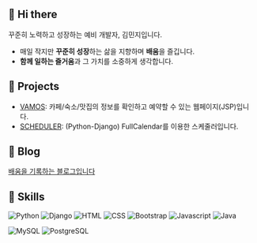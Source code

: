 ## 👋 Hi there 
꾸준히 노력하고 성장하는 예비 개발자, 김민지입니다.
- 매일 작지만 **꾸준히 성장**하는 삶을 지향하며 **배움**을 즐깁니다.
- **함께 일하는 즐거움**과 그 가치를 소중하게 생각합니다.

## 🚀 Projects
- [VAMOS](https://github.com/ohoraming/jsp_vamos): 카페/숙소/맛집의 정보를 확인하고 예약할 수 있는 웹페이지(JSP)입니다.
- [SCHEDULER](https://github.com/ohoraming/project-django): (Python-Django) FullCalendar를 이용한 스케줄러입니다.

## 📒 Blog
[배움을 기록하는 블로그입니다](https://ohoraming.github.io/)

## 🌱 Skills
![Python](https://img.shields.io/badge/Python-3776AB?style=for-the-badge&logo=python&logoColor=white)
![Django](https://img.shields.io/badge/Django-092E20?style=for-the-badge&logo=django&logoColor=white)
![HTML](https://img.shields.io/badge/HTML5-E34F26?style=for-the-badge&logo=html5&logoColor=white)
![CSS](https://img.shields.io/badge/CSS-239120?&style=for-the-badge&logo=css3&logoColor=white)
![Bootstrap](https://img.shields.io/badge/bootstrap-7952B3?&style=for-the-badge&logo=css3&logoColor=white)
![Javascript](https://img.shields.io/badge/JavaScript-F7DF1E?style=for-the-badge&logo=javascript&logoColor=black)
![Java](https://img.shields.io/badge/Java-007396?style=for-the-badge&logo=java&logoColor=white)  

![MySQL](https://img.shields.io/badge/MySQL-4479A1?style=for-the-badge&logo=mysql&logoColor=white)
![PostgreSQL](https://img.shields.io/badge/PostgreSQL-4169E1?style=for-the-badge&logo=postgresql&logoColor=white)

